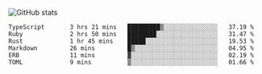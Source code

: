 ![GitHub stats](https://github-readme-stats.vercel.app/api?username=ksk001100&show_icons=true&theme=tokyonight)

<!--START_SECTION:waka-->

```text
TypeScript       3 hrs 21 mins   █████████▒░░░░░░░░░░░░░░░   37.19 %
Ruby             2 hrs 50 mins   ████████░░░░░░░░░░░░░░░░░   31.47 %
Rust             1 hr 45 mins    █████░░░░░░░░░░░░░░░░░░░░   19.53 %
Markdown         26 mins         █▒░░░░░░░░░░░░░░░░░░░░░░░   04.95 %
ERB              11 mins         ▓░░░░░░░░░░░░░░░░░░░░░░░░   02.19 %
TOML             9 mins          ▒░░░░░░░░░░░░░░░░░░░░░░░░   01.66 %
```

<!--END_SECTION:waka-->
